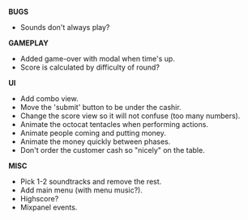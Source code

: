 __BUGS__
- Sounds don't always play?

__GAMEPLAY__
- Added game-over with modal when time's up.
- Score is calculated by difficulty of round?

__UI__
- Add combo view.
- Move the 'submit' button to be under the cashir.
- Change the score view so it will not confuse (too many numbers).
- Animate the octocat tentacles when performing actions.
- Animate people coming and putting money.
- Animate the money quickly between phases.
- Don't order the customer cash so "nicely" on the table.

__MISC__
- Pick 1-2 soundtracks and remove the rest.
- Add main menu (with menu music?).
- Highscore?
- Mixpanel events.
